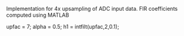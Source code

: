 Implementation for 4x upsampling of ADC input data. FIR coefficients computed using MATLAB

upfac = 7;
alpha = 0.5;
h1 = intfilt(upfac,2,0.1);
